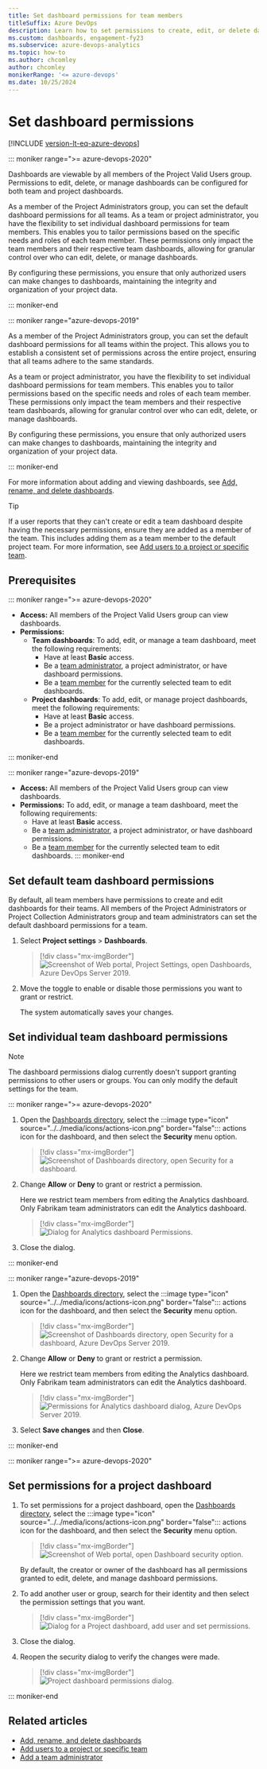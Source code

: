 ```yaml
---
title: Set dashboard permissions for team members
titleSuffix: Azure DevOps
description: Learn how to set permissions to create, edit, or delete dashboards in Azure DevOps.
ms.custom: dashboards, engagement-fy23
ms.subservice: azure-devops-analytics
ms.topic: how-to
ms.author: chcomley
author: chcomley
monikerRange: '<= azure-devops'
ms.date: 10/25/2024
---
```


# Set dashboard permissions    

[!INCLUDE [version-lt-eq-azure-devops](../../includes/version-lt-eq-azure-devops.md)] 

<a id="set-permissions">  </a>

::: moniker range=">= azure-devops-2020"

Dashboards are viewable by all members of the Project Valid Users group. Permissions to edit, delete, or manage dashboards can be configured for both team and project dashboards.

As a member of the Project Administrators group, you can set the default dashboard permissions for all teams. As a team or project administrator, you have the flexibility to set individual dashboard permissions for team members. This enables you to tailor permissions based on the specific needs and roles of each team member. These permissions only impact the team members and their respective team dashboards, allowing for granular control over who can edit, delete, or manage dashboards.

By configuring these permissions, you ensure that only authorized users can make changes to dashboards, maintaining the integrity and organization of your project data.

::: moniker-end

::: moniker range="azure-devops-2019"

As a member of the Project Administrators group, you can set the default dashboard permissions for all teams within the project. This allows you to establish a consistent set of permissions across the entire project, ensuring that all teams adhere to the same standards.

As a team or project administrator, you have the flexibility to set individual dashboard permissions for team members. This enables you to tailor permissions based on the specific needs and roles of each team member. These permissions only impact the team members and their respective team dashboards, allowing for granular control over who can edit, delete, or manage dashboards.

By configuring these permissions, you ensure that only authorized users can make changes to dashboards, maintaining the integrity and organization of your project data.

::: moniker-end

For more information about adding and viewing dashboards, see [Add, rename, and delete dashboards](dashboards.md).   

> [!TIP]
> If a user reports that they can't create or edit a team dashboard despite having the necessary permissions, ensure they are added as a member of the team. This includes adding them as a team member to the default project team. For more information, see [Add users to a project or specific team](../../organizations/security/add-users-team-project.md).

<a id="permissions">  </a>

## Prerequisites

::: moniker range=">= azure-devops-2020"

- **Access:** All members of the Project Valid Users group can view dashboards.
- **Permissions:**
  - **Team dashboards**: To add, edit, or manage a team dashboard, meet the following requirements:
    - Have at least **Basic** access.
    - Be a [team administrator](../../organizations/settings/add-team-administrator.md), a project administrator, or have dashboard permissions.
    - Be a [team member](../../organizations/security/add-users-team-project.md) for the currently selected team to edit dashboards.
  - **Project dashboards**: To add, edit, or manage project dashboards, meet the following requirements:
    - Have at least **Basic** access.
    - Be a project administrator or have dashboard permissions.
    - Be a [team member](../../organizations/security/add-users-team-project.md) for the currently selected team to edit dashboards.

::: moniker-end

::: moniker range="azure-devops-2019"

- **Access:** All members of the Project Valid Users group can view dashboards.
- **Permissions:** To add, edit, or manage a team dashboard, meet the following requirements:
  - Have at least **Basic** access.
  - Be a [team administrator](../../organizations/settings/add-team-administrator.md), a project administrator, or have dashboard permissions.
  - Be a [team member](../../organizations/security/add-users-team-project.md) for the currently selected team to edit dashboards.
::: moniker-end

## Set default team dashboard permissions

By default, all team members have permissions to create and edit dashboards for their teams. All members of the Project Administrators or Project Collection Administrators group and team administrators can set the default dashboard permissions for a team.

1. Select **Project settings** > **Dashboards**.  

	> [!div class="mx-imgBorder"]  
	> ![Screenshot of Web portal, Project Settings, open Dashboards, Azure DevOps Server 2019.](media/set-permissions/project-setting-permissions.png)

2. Move the toggle to enable or disable those permissions you want to grant or restrict. 
   
   The system automatically saves your changes.

## Set individual team dashboard permissions 

> [!NOTE]
> The dashboard permissions dialog currently doesn't support granting permissions to other users or groups. You can only modify the default settings for the team.

::: moniker range=">= azure-devops-2020"

1. Open the [Dashboards directory](dashboards.md), select the :::image type="icon" source="../../media/icons/actions-icon.png" border="false"::: actions icon for the dashboard, and then select the **Security** menu option. 

	> [!div class="mx-imgBorder"]  
	> ![Screenshot of Dashboards directory, open Security for a dashboard.](media/set-permissions/open-dashboard-security.png)

1. Change **Allow** or **Deny** to grant or restrict a permission. 
 
	Here we restrict team members from editing the Analytics dashboard. Only Fabrikam team administrators can edit the Analytics dashboard. 

 	> [!div class="mx-imgBorder"]  
	> ![Dialog for Analytics dashboard Permissions.](media/set-permissions/team-analytics-dashboard-permissions.png)

2. Close the dialog. 

::: moniker-end

::: moniker range="azure-devops-2019"

1. Open the [Dashboards directory](dashboards.md), select the :::image type="icon" source="../../media/icons/actions-icon.png" border="false"::: actions icon for the dashboard, and then select the **Security** menu option. 

	> [!div class="mx-imgBorder"]  
	> ![Screenshot of Dashboards directory, open Security for a dashboard, Azure DevOps Server 2019.](media/set-permissions/open-dashboard-security.png)

1. Change **Allow** or **Deny** to grant or restrict a permission. 
 
	Here we restrict team members from editing the Analytics dashboard. Only Fabrikam team administrators can edit the Analytics dashboard. 

 	> [!div class="mx-imgBorder"]  
	> ![Permissions for Analytics dashboard dialog, Azure DevOps Server 2019.](media/set-permissions/dashboard-permission-dialog.png)

2. Select **Save changes** and then **Close**. 

::: moniker-end

::: moniker range=">= azure-devops-2020"

## Set permissions for a project dashboard 

1. To set permissions for a project dashboard, open the [Dashboards directory](dashboards.md), select the :::image type="icon" source="../../media/icons/actions-icon.png" border="false"::: actions icon for the dashboard, and then select the **Security** menu option. 

	> [!div class="mx-imgBorder"]  
	> ![Screenshot of Web portal, open Dashboard security option.](media/set-permissions/open-project-dashboard-security.png)

	By default, the creator or owner of the dashboard has all permissions granted to edit, delete, and manage dashboard permissions. 

1. To add another user or group, search for their identity and then select the permission settings that you want.  

	> [!div class="mx-imgBorder"]  
	> ![Dialog for a Project dashboard, add user and set permissions.](media/set-permissions/add-user-project-permissions.png)

2. Close the dialog. 

3. Reopen the security dialog to verify the changes were made. 

 	> [!div class="mx-imgBorder"]  
	> ![Project dashboard permissions dialog.](media/set-permissions/project-dashboard-permissions-added.png)

::: moniker-end

## Related articles

- [Add, rename, and delete dashboards](dashboards.md)
- [Add users to a project or specific team](../../organizations/security/add-users-team-project.md)
- [Add a team administrator](../../organizations/settings/add-team-administrator.md) 
